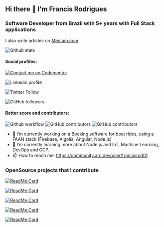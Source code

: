 ## Hi there 👋 I'm Francis Rodrigues
### Software Developer from Brazil with 5+ years with Full Stack applications
I also write articles on [Medium.com](https://francisrod01.medium.com/)

![Github stats](https://github-readme-stats.vercel.app/api?username=francisrod01)

#### Social profiles:

[![Contact me on Codementor](https://www.codementor.io/m-badges/francisrod01/im-a-cm-b.svg)](https://www.codementor.io/@francisrod01?refer=badge)

![[Linkedin profile](http://bit.ly/2rP1Ecn)](https://img.shields.io/badge/LinkedIn-%230077B5.svg?&style=flat-square&logo=linkedin&logoColor=white)

![Twitter Follow](https://img.shields.io/twitter/follow/francisrod01?label=Twitter&style=social)

![GitHub followers](https://img.shields.io/github/followers/francisrod01?style=social)

#### Better score and contributors:

![Github workflow](https://github.com/francisrod01/ng-vessels/workflows/CI/badge.svg?branch=main)
![GitHub contributors](https://img.shields.io/github/contributors/francisrod01/js-zoom-clone?label=js-zoom-clone&logo=github)
![GitHub contributors](https://img.shields.io/github/contributors/francisrod01/RNwithoutExpo?label=RNwithoutExpo&logo=react)

<!--
**francisrod01/francisrod01** is a ✨ _special_ ✨ repository because its `README.md` (this file) appears on your GitHub profile.

Here are some ideas to get you started:

- 🔭 I’m currently working on ...
- 🌱 I’m currently learning ...
- 👯 I’m looking to collaborate on ...
- 🤔 I’m looking for help with ...
- 💬 Ask me about ...
- 📫 How to reach me: ...
- 😄 Pronouns: ...
- ⚡ Fun fact: ...
-->

- 🔭 I’m currently working on a Booking software for boat rides, using a FAAN stack (Firebase, Algolia, Angular, Node.js)
- 🌱 I’m currently learning more about Node.js and IoT, Machine Learning, DevOps and GCP.
- 📫 How to reach me: https://community.arc.dev/user/francisrod01

### OpenSource projects that I contribute

[![ReadMe Card][1]](https://github.com/algolia/react-instantsearch)

[![ReadMe Card][2]](https://github.com/ilkeraltin/react-ssr-news)

[![ReadMe Card][3]](https://github.com/francisrod01/nodejs-unit-testing-in-depth)

[![ReadMe Card][4]](https://github.com/francisrod01/RNwithoutExpo)

[![ReadMe Card][5]](https://github.com/francisrod01/wrangling_mongodb)

[1]: https://github-readme-stats.vercel.app/api/pin/?username=algolia&repo=react-instantsearch
[2]: https://github-readme-stats.vercel.app/api/pin/?username=ilkeraltin&repo=react-ssr-news
[3]: https://github-readme-stats.vercel.app/api/pin/?username=francisrod01&repo=nodejs-unit-testing-in-depth
[4]: https://github-readme-stats.vercel.app/api/pin/?username=francisrod01&repo=RNwithoutExpo
[5]: https://github-readme-stats.vercel.app/api/pin/?username=francisrod01&repo=wrangling_mongodb
